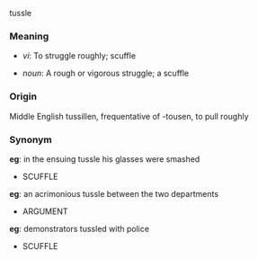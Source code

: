 tussle
### Meaning
+ _vi_: To struggle roughly; scuffle

+ _noun_: A rough or vigorous struggle; a scuffle

### Origin

Middle English tussillen, frequentative of -tousen, to pull roughly

### Synonym

__eg__: in the ensuing tussle his glasses were smashed

+ SCUFFLE

__eg__: an acrimonious tussle between the two departments

+ ARGUMENT

__eg__: demonstrators tussled with police

+ SCUFFLE


